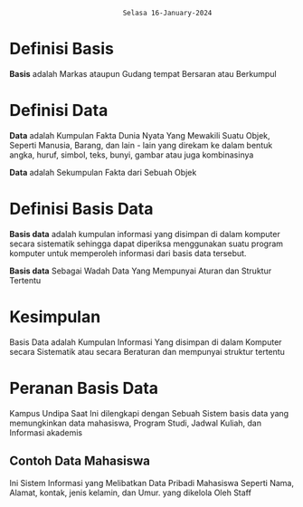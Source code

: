 								Selasa 16-January-2024
# Definisi Basis
**Basis** adalah Markas ataupun Gudang tempat Bersaran atau Berkumpul

# Definisi Data
**Data** adalah Kumpulan Fakta Dunia Nyata Yang Mewakili Suatu Objek, Seperti Manusia, Barang, dan lain - lain yang direkam ke dalam bentuk angka, huruf, simbol, teks, bunyi, gambar atau juga kombinasinya

**Data** adalah Sekumpulan Fakta dari Sebuah Objek


# Definisi Basis Data
**Basis data** adalah kumpulan informasi yang disimpan di dalam komputer secara sistematik sehingga dapat diperiksa menggunakan suatu program komputer untuk memperoleh informasi dari basis data tersebut. 

**Basis data** Sebagai Wadah Data Yang Mempunyai Aturan dan Struktur Tertentu


# Kesimpulan
Basis Data adalah Kumpulan Informasi Yang disimpan di dalam Komputer secara Sistematik atau secara Beraturan dan mempunyai struktur tertentu



# Peranan Basis Data
Kampus Undipa Saat Ini dilengkapi dengan Sebuah Sistem basis data yang memungkinkan data mahasiswa, Program Studi, Jadwal Kuliah, dan Informasi akademis

## Contoh Data Mahasiswa
Ini Sistem Informasi yang Melibatkan Data Pribadi Mahasiswa Seperti Nama, Alamat, kontak, jenis kelamin, dan Umur. yang dikelola Oleh Staff









